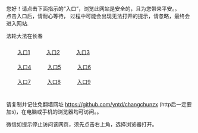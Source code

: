 您好！请点击下面指示的“入口”，浏览此网站是安全的，且为您带来平安。。 <br/>
点击入口后，请耐心等待， 过程中可能会出现无法打开的提示，请忽略，最终会进入网站. </br>

法轮大法在长春<br/>
<div style="padding:10px"><a style="margin:20px" target="_blank" href="https://dmkr3gw963mkr.cloudfront.net/2Qpsp?uvtjvs" id="ccLink1" rel="nofollow">入口1</a> <a target="_blank" style="margin:20px" href="https://d1yk68g6qrr7xp.cloudfront.net/2Qpsp?zkbhx" id="ccLink2" rel="nofollow">入口2</a> <a style="margin:20px" target="_blank" href="https://dvj9nq5acplw7.cloudfront.net/2Qpsp?ifakkyi" id="ccLink3" rel="nofollow">入口3</a></div>

<div style="padding:10px" ><a style="margin:20px" target="_blank" href="https://dmkr3gw963mkr.cloudfront.net/2Qpsp?uvtjvs" id="ccLink4" rel="nofollow">入口4</a> <a style="margin:20px" href="https://d1yk68g6qrr7xp.cloudfront.net/2Qpsp?zkbhx" target="_blank" id="ccLink5" rel="nofollow">入口5</a> <a style="margin:20px" href="https://dvj9nq5acplw7.cloudfront.net/2Qpsp?ifakkyi" target="_blank" id="ccLink6" rel="nofollow">入口6</a></div>

<div style="padding:10px"><a style="margin:20px" target="_blank" href="https://dmkr3gw963mkr.cloudfront.net/2Qpsp?uvtjvs" id="ccLink7" rel="nofollow">入口7</a> <a style="margin:20px" href="https://d1yk68g6qrr7xp.cloudfront.net/2Qpsp?zkbhx" target="_blank" id="ccLink8" rel="nofollow">入口8</a> <a style="margin:20px" target="_blank" href="https://dvj9nq5acplw7.cloudfront.net/2Qpsp?ifakkyi" id="ccLink9" rel="nofollow">入口9</a></div>

<br/>



请复制并记住免翻墙网址 https://github.com/yntd/changchunzx (http后一定要加s)，在电脑或手机的浏览器均可访问。。<br/>

微信如提示停止访问该网页，须先点击右上角，选择浏览器打开。
